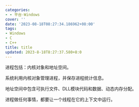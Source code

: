 ```yaml
---
categories:
- - 平台-Windows
cover: ''
date: '2023-08-18T08:27:34.186962+08:00'
tags:
- Windows
- C
- C++
title: title
updated: 2023-8-18T8:27:37.580+8:0
---
```

进程包括：内核对象和地址空间。

系统利用内核对象管理进程，并保存进程统计信息。

地址空间中包含可执行文件、DLL模块代码和数据、动态内存分配。

进程做任何事情，都要让一个线程在它的上下文中运行。

